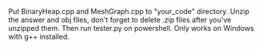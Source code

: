 Put BinaryHeap.cpp and MeshGraph.cpp to "your_code" directory. Unzip the answer and obj files, don't forget to delete .zip files after you've unzipped them. Then run tester.py on powershell. Only works on Windows with g++ installed.

